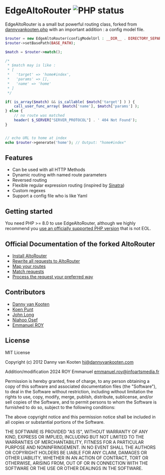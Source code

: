# EdgeAltoRouter  ![PHP status](https://github.com/Acksop/EdgeAltoRouter/workflows/PHP/badge.svg)

EdgeAltoRouter is a small but powerful routing class, forked from [dannyvankooten.php](https://github.com/dannyvankooten/AltoRouter/) with an important addition : a config model file.

```php
$router = new EdgeAltoRouter(configModelUrl : __DIR__ . DIRECTORY_SEPARATOR . 'route.config');
$router->setBasePath(BASE_PATH);

$match = $router->match();

/*
 * $match may is like :
 * [
 *   'target' => 'home#index',
 *   'params' => [],
 *   'name' => 'home'
 * ]
 */

if( is_array($match) && is_callable( $match['target'] ) ) {
    call_user_func_array( $match['name'], $match['params'] ); 
} else {
    // no route was matched
    header( $_SERVER["SERVER_PROTOCOL"] . ' 404 Not Found');
}


// echo URL to home at index
echo $router->generate('home'); // Output: "home#index"
```

## Features

* Can be used with all HTTP Methods
* Dynamic routing with named route parameters
* Reversed routing
* Flexible regular expression routing (inspired by [Sinatra](http://www.sinatrarb.com/))
* Custom regexes
* Support a config file who is like Yaml

## Getting started

You need PHP >= 8.0 to use EdgeAltoRouter, although we highly recommend you [use an officially supported PHP version](https://secure.php.net/supported-versions.php) that is not EOL.

## Official Documentation of the forked AltoRouter

- [Install AltoRouter](https://dannyvankooten.github.io/AltoRouter//usage/install.html)
- [Rewrite all requests to AltoRouter](https://dannyvankooten.github.io/AltoRouter//usage/rewrite-requests.html)
- [Map your routes](https://dannyvankooten.github.io/AltoRouter//usage/mapping-routes.html)
- [Match requests](https://dannyvankooten.github.io/AltoRouter//usage/matching-requests.html)
- [Process the request your preferred way](https://dannyvankooten.github.io/AltoRouter//usage/processing-requests.html)

## Contributors
- [Danny van Kooten](https://github.com/dannyvankooten)
- [Koen Punt](https://github.com/koenpunt)
- [John Long](https://github.com/adduc)
- [Niahoo Osef](https://github.com/niahoo)
- [Emmanuel ROY](https://github.com/acksop)

## License

MIT License

Copyright (c) 2012 Danny van Kooten <hi@dannyvankooten.com>

Addition/modification 2024 ROY Emmanuel <emmanuel.roy@infoartsmedia.fr>

Permission is hereby granted, free of charge, to any person obtaining a copy of this software and associated documentation files (the "Software"), to deal in the Software without restriction, including without limitation the rights to use, copy, modify, merge, publish, distribute, sublicense, and/or sell copies of the Software, and to permit persons to whom the Software is furnished to do so, subject to the following conditions:

The above copyright notice and this permission notice shall be included in all copies or substantial portions of the Software.

THE SOFTWARE IS PROVIDED "AS IS", WITHOUT WARRANTY OF ANY KIND, EXPRESS OR IMPLIED, INCLUDING BUT NOT LIMITED TO THE WARRANTIES OF MERCHANTABILITY, FITNESS FOR A PARTICULAR PURPOSE AND NONINFRINGEMENT. IN NO EVENT SHALL THE AUTHORS OR COPYRIGHT HOLDERS BE LIABLE FOR ANY CLAIM, DAMAGES OR OTHER LIABILITY, WHETHER IN AN ACTION OF CONTRACT, TORT OR OTHERWISE, ARISING FROM, OUT OF OR IN CONNECTION WITH THE SOFTWARE OR THE USE OR OTHER DEALINGS IN THE SOFTWARE.

